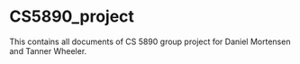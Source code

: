 # CS5890_project
This contains all documents of CS 5890 group project for Daniel Mortensen and Tanner Wheeler.
